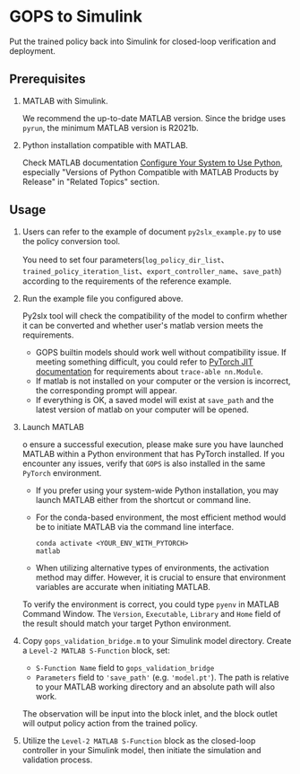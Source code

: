 # GOPS to Simulink

Put the trained policy back into Simulink for closed-loop verification and deployment.
## Prerequisites
1. MATLAB with Simulink.

    We recommend the up-to-date MATLAB version. Since the bridge uses `pyrun`, the minimum MATLAB version is R2021b.

2. Python installation compatible with MATLAB. 

   Check MATLAB documentation [Configure Your System to Use Python](https://www.mathworks.com/help/releases/R2022a/matlab/matlab_external/install-supported-python-implementation.html), especially "Versions of Python Compatible with MATLAB Products by Release" in "Related Topics" section.

## Usage
1. Users can refer to the example of document `py2slx_example.py` to use the policy conversion tool.

    You need to set four parameters(`log_policy_dir_list`、`trained_policy_iteration_list`、`export_controller_name`、`save_path`) according to the requirements of the reference example.


2. Run the example file you configured above.

   Py2slx tool will check the compatibility of the model to confirm whether it can be converted and whether user's matlab version meets the requirements.
   
   - GOPS builtin models should work well without compatibility issue. If meeting something difficult, you could refer to [PyTorch JIT documentation](https://pytorch.org/docs/stable/jit.html) for requirements about `trace-able nn.Module`.
   - If matlab is not installed on your computer or the version is incorrect, the corresponding prompt will appear.
   - If everything is OK, a saved model will exist at `save_path` and the latest version of matlab on your computer will be opened.


3. Launch MATLAB 

   o ensure a successful execution, please make sure you have launched MATLAB within a Python environment that has PyTorch installed. If you encounter any issues, verify that `GOPS` is also installed in the same `PyTorch` environment.


    - If you prefer using your system-wide Python installation, you may launch MATLAB either from the shortcut or command line.



    - For the conda-based environment, the most efficient method would be to initiate MATLAB via the command line interface.

        ```shell
        conda activate <YOUR_ENV_WITH_PYTORCH>
        matlab
        ```
    
    - When utilizing alternative types of environments, the activation method may differ. However, it is crucial to ensure that environment variables are accurate when initiating MATLAB.

    To verify the environment is correct, you could type `pyenv` in MATLAB Command Window. The `Version`, `Executable`, `Library` and `Home` field of the result should match your target Python environment.

4. Copy `gops_validation_bridge.m` to your Simulink model directory. Create a `Level-2 MATLAB S-Function` block, set:
    - `S-Function Name` field to `gops_validation_bridge`
    - `Parameters` field to `'save_path'` (e.g. `'model.pt'`). The path is relative to your MATLAB working directory and an absolute path will also work.
    
   The observation will be input into the block inlet, and the block outlet will output policy action from the trained policy.


5. Utilize the `Level-2 MATLAB S-Function` block as the closed-loop controller in your Simulink model, then initiate the simulation and validation process.